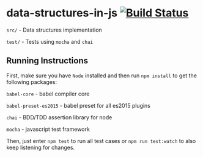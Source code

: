 # data-structures-in-js [![Build Status](https://travis-ci.org/rghossi/data-structures-in-js.svg?branch=master)](https://travis-ci.org/rghossi/data-structures-in-js)

`src/` - Data structures implementation

`test/` - Tests using `mocha` and `chai`

## Running Instructions

First, make sure you have `Node` installed and then run `npm install` to get the following packages:

`babel-core` - babel compiler core

`babel-preset-es2015` - babel preset for all es2015 plugins

`chai` - BDD/TDD assertion library for node

`mocha` - javascript test framework

Then, just enter `npm test` to run all test cases or `npm run test:watch` to also keep listening for changes.